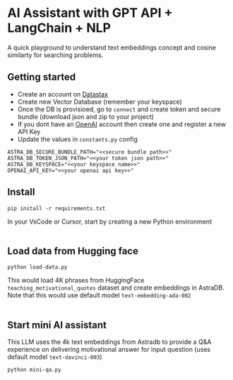# AI Assistant with GPT API + LangChain + NLP 

A quick playground to understand text embeddings concept and cosine similarty for searching problems.

## Getting started
- Create an account on [Datastax](https://astra.datastax.com)
- Create new Vector Database (remember your keyspace)
- Once the DB is provisioed, go to `connect` and create token and secure bundle (download json and zip to your project)
- If you dont have an [OpenAI](https://platform.openai.com/) account then create one and register a new API Key
- Update the values in `constants.py` config
```
ASTRA_DB_SECURE_BUNDLE_PATH="<<secure bundle path>>"
ASTRA_DB_TOKEN_JSON_PATH="<<your token json path>>"
ASTRA_DB_KEYSPACE="<<your keyspace name>>"
OPENAI_API_KEY="<<your openai api key>>"
```

## Install
```
pip install -r requirements.txt
```
In your VsCode or Cursor, start by creating a new Python environment
<br /> <br />
## Load data from Hugging face
```
python load-data.py
```
This would load 4K phrases from HuggingFace `teaching_motivational_quotes` dataset and create embeddings in AstraDB. Note that this would use default model `text-embedding-ada-002`
<br /> <br />
## Start mini AI assistant
This LLM uses the 4k text embeddings from Astradb to provide a Q&A experience on delivering motivational answer for input question (uses default model `text-davinci-003`)
```
python mini-qa.py
```